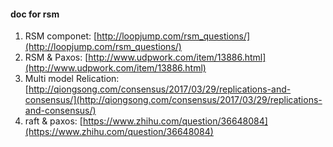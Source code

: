 #### doc for rsm
1. RSM componet:  [http://loopjump.com/rsm_questions/](http://loopjump.com/rsm_questions/)
2. RSM & Paxos:  [http://www.udpwork.com/item/13886.html](http://www.udpwork.com/item/13886.html)
3. Multi model Relication: [http://qiongsong.com/consensus/2017/03/29/replications-and-consensus/](http://qiongsong.com/consensus/2017/03/29/replications-and-consensus/)
4. raft & paxos: [https://www.zhihu.com/question/36648084](https://www.zhihu.com/question/36648084)
